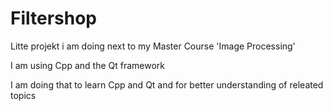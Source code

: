 # Filtershop

Litte projekt i am doing next to my Master Course 'Image Processing'

I am using Cpp and the Qt framework

I am doing that to learn Cpp and Qt and for better understanding of releated topics

